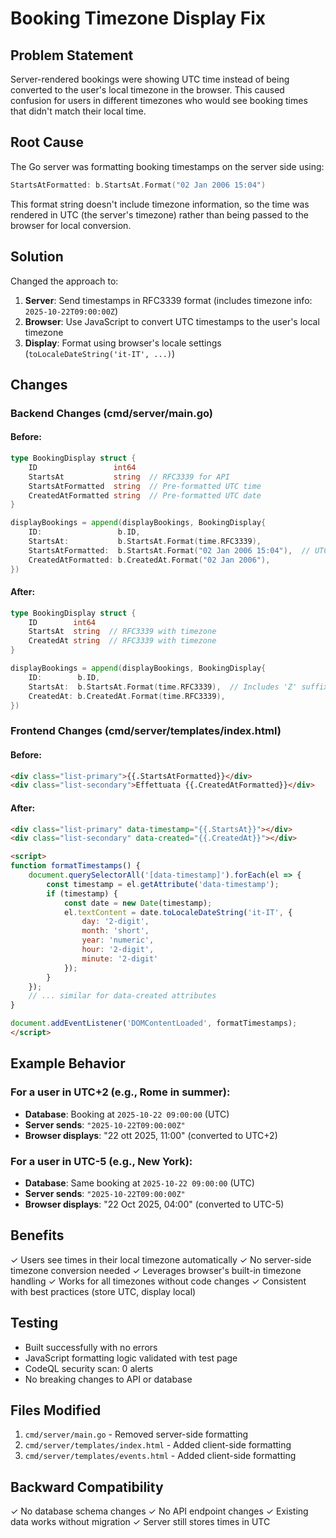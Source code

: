 # Booking Timezone Display Fix

## Problem Statement
Server-rendered bookings were showing UTC time instead of being converted to the user's local timezone in the browser. This caused confusion for users in different timezones who would see booking times that didn't match their local time.

## Root Cause
The Go server was formatting booking timestamps on the server side using:
```go
StartsAtFormatted: b.StartsAt.Format("02 Jan 2006 15:04")
```

This format string doesn't include timezone information, so the time was rendered in UTC (the server's timezone) rather than being passed to the browser for local conversion.

## Solution
Changed the approach to:
1. **Server**: Send timestamps in RFC3339 format (includes timezone info: `2025-10-22T09:00:00Z`)
2. **Browser**: Use JavaScript to convert UTC timestamps to the user's local timezone
3. **Display**: Format using browser's locale settings (`toLocaleDateString('it-IT', ...)`)

## Changes

### Backend Changes (cmd/server/main.go)

#### Before:
```go
type BookingDisplay struct {
    ID                 int64
    StartsAt           string  // RFC3339 for API
    StartsAtFormatted  string  // Pre-formatted UTC time
    CreatedAtFormatted string  // Pre-formatted UTC date
}

displayBookings = append(displayBookings, BookingDisplay{
    ID:                 b.ID,
    StartsAt:           b.StartsAt.Format(time.RFC3339),
    StartsAtFormatted:  b.StartsAt.Format("02 Jan 2006 15:04"),  // UTC time!
    CreatedAtFormatted: b.CreatedAt.Format("02 Jan 2006"),
})
```

#### After:
```go
type BookingDisplay struct {
    ID        int64
    StartsAt  string  // RFC3339 with timezone
    CreatedAt string  // RFC3339 with timezone
}

displayBookings = append(displayBookings, BookingDisplay{
    ID:        b.ID,
    StartsAt:  b.StartsAt.Format(time.RFC3339),  // Includes 'Z' suffix
    CreatedAt: b.CreatedAt.Format(time.RFC3339),
})
```

### Frontend Changes (cmd/server/templates/index.html)

#### Before:
```html
<div class="list-primary">{{.StartsAtFormatted}}</div>
<div class="list-secondary">Effettuata {{.CreatedAtFormatted}}</div>
```

#### After:
```html
<div class="list-primary" data-timestamp="{{.StartsAt}}"></div>
<div class="list-secondary" data-created="{{.CreatedAt}}"></div>

<script>
function formatTimestamps() {
    document.querySelectorAll('[data-timestamp]').forEach(el => {
        const timestamp = el.getAttribute('data-timestamp');
        if (timestamp) {
            const date = new Date(timestamp);
            el.textContent = date.toLocaleDateString('it-IT', {
                day: '2-digit',
                month: 'short',
                year: 'numeric',
                hour: '2-digit',
                minute: '2-digit'
            });
        }
    });
    // ... similar for data-created attributes
}

document.addEventListener('DOMContentLoaded', formatTimestamps);
</script>
```

## Example Behavior

### For a user in UTC+2 (e.g., Rome in summer):
- **Database**: Booking at `2025-10-22 09:00:00` (UTC)
- **Server sends**: `"2025-10-22T09:00:00Z"`
- **Browser displays**: "22 ott 2025, 11:00" (converted to UTC+2)

### For a user in UTC-5 (e.g., New York):
- **Database**: Same booking at `2025-10-22 09:00:00` (UTC)
- **Server sends**: `"2025-10-22T09:00:00Z"`
- **Browser displays**: "22 Oct 2025, 04:00" (converted to UTC-5)

## Benefits
✓ Users see times in their local timezone automatically
✓ No server-side timezone conversion needed
✓ Leverages browser's built-in timezone handling
✓ Works for all timezones without code changes
✓ Consistent with best practices (store UTC, display local)

## Testing
- Built successfully with no errors
- JavaScript formatting logic validated with test page
- CodeQL security scan: 0 alerts
- No breaking changes to API or database

## Files Modified
1. `cmd/server/main.go` - Removed server-side formatting
2. `cmd/server/templates/index.html` - Added client-side formatting
3. `cmd/server/templates/events.html` - Added client-side formatting

## Backward Compatibility
✓ No database schema changes
✓ No API endpoint changes
✓ Existing data works without migration
✓ Server still stores times in UTC
